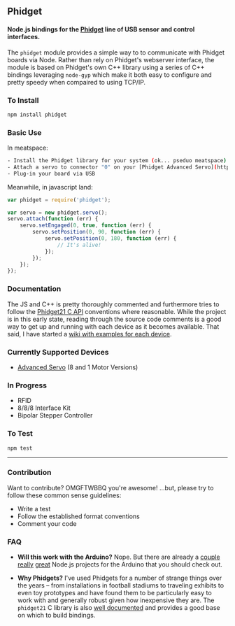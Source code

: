 ## Phidget
#### Node.js bindings for the [Phidget](http://www.phidgets.com/) line of USB sensor and control interfaces.

The `phidget` module provides a simple way to to communicate with Phidget boards via Node. Rather than rely on Phidget's webserver interface, the module is based on Phidget's own C++ library using a series of C++ bindings leveraging `node-gyp` which make it both easy to configure and pretty speedy when compaired to using TCP/IP.

### To Install
```bash
npm install phidget
```

### Basic Use
In meatspace:
```bash
- Install the Phidget library for your system (ok... pseduo meatspace)
- Attach a servo to connector "0" on your [Phidget Advanced Servo](http://www.phidgets.com/products.php?category=11&product_id=1066_0) board
- Plug-in your board via USB
```

Meanwhile, in javascript land:
```javascript
var phidget = require('phidget');

var servo = new phidget.servo();
servo.attach(function (err) {
    servo.setEngaged(0, true, function (err) {
        servo.setPosition(0, 90, function (err) {
            servo.setPosition(0, 180, function (err) {
                // It's alive!
            });
        });
    });
});
```

### Documentation
The JS and C++ is pretty thoroughly commented and furthermore tries to follow the [Phidget21 C API](http://www.phidgets.com/docs/Language_-_C/C%2B%2B) conventions where reasonable. While the project is in this early state, reading through the source code comments is a good way to get up and running with each device as it becomes available. That said, I have started a [wiki with examples for each device](https://github.com/thisandagain/phidget/wiki).

### Currently Supported Devices
- [Advanced Servo](https://github.com/thisandagain/phidget/wiki/Advanced-Servo) (8 and 1 Motor Versions)

### In Progress
- RFID
- 8/8/8 Interface Kit
- Bipolar Stepper Controller

### To Test
```bash
npm test
```

---

### Contribution
Want to contribute? OMGFTWBBQ you're awesome! ...but, please try to follow these common sense guidelines:
- Write a test
- Follow the established format conventions
- Comment your code

### FAQ
- **Will this work with the Arduino?** Nope. But there are already a [couple]() [really]() [great]() Node.js projects for the Arduino that you should check out.

- **Why Phidgets?** I've used Phidgets for a number of strange things over the years – from installations in football stadiums to traveling exhibits to even toy prototypes and have found them to be particularly easy to work with and generally robust given how inexpensive they are. The `phidget21` C library is also [well documented](http://www.phidgets.com/documentation/web/cdoc/index.html) and provides a good base on which to build bindings.
